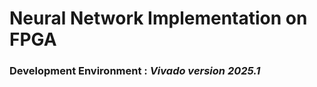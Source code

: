 # Neural Network Implementation on FPGA  

### Development Environment : *Vivado version 2025.1*   
